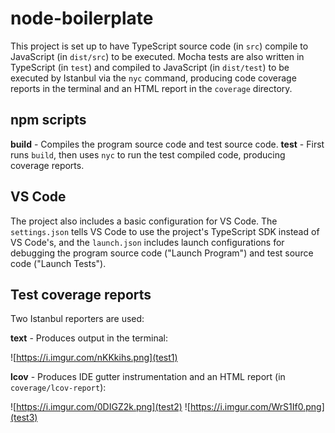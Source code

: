 # node-boilerplate

This project is set up to have TypeScript source code (in `src`) compile to JavaScript (in `dist/src`) to be executed. Mocha tests are also written in TypeScript (in `test`) and compiled to JavaScript (in `dist/test`) to be executed by Istanbul via the `nyc` command, producing code coverage reports in the terminal and an HTML report in the `coverage` directory.

## npm scripts

**build** - Compiles the program source code and test source code.
**test** - First runs `build`, then uses `nyc` to run the test compiled code, producing coverage reports.

## VS Code

The project also includes a basic configuration for VS Code. The `settings.json` tells VS Code to use the project's TypeScript SDK instead of VS Code's, and the `launch.json` includes launch configurations for debugging the program source code ("Launch Program") and test source code ("Launch Tests").

## Test coverage reports

Two Istanbul reporters are used:

**text** - Produces output in the terminal:

![https://i.imgur.com/nKKkihs.png](test1)

**lcov** - Produces IDE gutter instrumentation and an HTML report (in `coverage/lcov-report`):

![https://i.imgur.com/0DIGZ2k.png](test2)
![https://i.imgur.com/WrS1If0.png](test3)